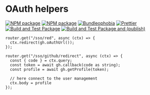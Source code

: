 # OAuth helpers

[![NPM package](https://badge.fury.io/js/%40nexys%2Foauth.svg)](https://www.npmjs.com/package/@nexys/oauth)
[![NPM package](https://img.shields.io/npm/v/@nexys/oauth.svg)](https://www.npmjs.com/package/@nexys/oauth)
[![Bundleophobia](https://badgen.net/bundlephobia/min/@nexys/oauth)](https://bundlephobia.com/result?p=@nexys/oauth)
[![Prettier](https://img.shields.io/badge/code_style-prettier-ff69b4.svg)](https://prettier.io/)
[![Build and Test Package](https://github.com/nexys-system/oauth/actions/workflows/yarn.yml/badge.svg)](https://github.com/nexys-system/oauth/actions/workflows/yarn.yml)
[![Build and Test Package and (publish)](https://github.com/nexys-system/oauth/actions/workflows/publish.yml/badge.svg)](https://github.com/nexys-system/oauth/actions/workflows/publish.yml)


```
router.get("/sso/red", async (ctx) => {
  ctx.redirect(gh.oAuthUrl());
});

router.get("/sso/github/redirect", async (ctx) => {
  const { code } = ctx.query;
  const token = await gh.callback(code as string);
  const profile = await gh.getProfile(token);
  
  // here connect to the user management
  ctx.body = profile
});

```

